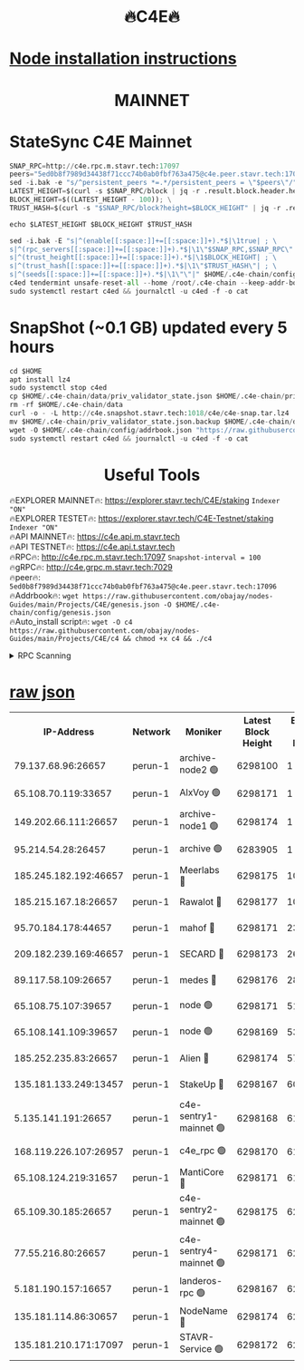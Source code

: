 <h1 align="center"> 🔥C4E🔥</h1>

[Node installation instructions](https://github.com/obajay/nodes-Guides/tree/main/Projects/C4E)
=

<h1 align="center"> MAINNET</h1>

# StateSync C4E Mainnet
```python
SNAP_RPC=http://c4e.rpc.m.stavr.tech:17097
peers="5ed0b8f7989d34438f71ccc74b0ab0fbf763a475@c4e.peer.stavr.tech:17096"
sed -i.bak -e "s/^persistent_peers *=.*/persistent_peers = \"$peers\"/" $HOME/.c4e-chain/config/config.toml
LATEST_HEIGHT=$(curl -s $SNAP_RPC/block | jq -r .result.block.header.height); \
BLOCK_HEIGHT=$((LATEST_HEIGHT - 100)); \
TRUST_HASH=$(curl -s "$SNAP_RPC/block?height=$BLOCK_HEIGHT" | jq -r .result.block_id.hash)

echo $LATEST_HEIGHT $BLOCK_HEIGHT $TRUST_HASH

sed -i.bak -E "s|^(enable[[:space:]]+=[[:space:]]+).*$|\1true| ; \
s|^(rpc_servers[[:space:]]+=[[:space:]]+).*$|\1\"$SNAP_RPC,$SNAP_RPC\"| ; \
s|^(trust_height[[:space:]]+=[[:space:]]+).*$|\1$BLOCK_HEIGHT| ; \
s|^(trust_hash[[:space:]]+=[[:space:]]+).*$|\1\"$TRUST_HASH\"| ; \
s|^(seeds[[:space:]]+=[[:space:]]+).*$|\1\"\"|" $HOME/.c4e-chain/config/config.toml
c4ed tendermint unsafe-reset-all --home /root/.c4e-chain --keep-addr-book
sudo systemctl restart c4ed && journalctl -u c4ed -f -o cat
```
# SnapShot (~0.1 GB) updated every 5 hours
```python
cd $HOME
apt install lz4
sudo systemctl stop c4ed
cp $HOME/.c4e-chain/data/priv_validator_state.json $HOME/.c4e-chain/priv_validator_state.json.backup
rm -rf $HOME/.c4e-chain/data
curl -o - -L http://c4e.snapshot.stavr.tech:1018/c4e/c4e-snap.tar.lz4 | lz4 -c -d - | tar -x -C $HOME/.c4e-chain --strip-components 2
mv $HOME/.c4e-chain/priv_validator_state.json.backup $HOME/.c4e-chain/data/priv_validator_state.json
wget -O $HOME/.c4e-chain/config/addrbook.json "https://raw.githubusercontent.com/obajay/nodes-Guides/main/Projects/C4E/addrbook.json"
sudo systemctl restart c4ed && journalctl -u c4ed -f -o cat
```
 <h1 align="center"> Useful Tools</h1>

🔥EXPLORER MAINNET🔥:  https://explorer.stavr.tech/C4E/staking            `Indexer "ON"` \
🔥EXPLORER TESTET🔥:   https://explorer.stavr.tech/C4E-Testnet/staking     `Indexer "ON"` \
🔥API MAINNET🔥:       https://c4e.api.m.stavr.tech \
🔥API TESTNET🔥:       https://c4e.api.t.stavr.tech \
🔥RPC🔥:               http://c4e.rpc.m.stavr.tech:17097                  `Snapshot-interval = 100` \
🔥gRPC🔥:              http://c4e.grpc.m.stavr.tech:7029 \
🔥peer🔥:              `5ed0b8f7989d34438f71ccc74b0ab0fbf763a475@c4e.peer.stavr.tech:17096` \
🔥Addrbook🔥:    ```wget https://raw.githubusercontent.com/obajay/nodes-Guides/main/Projects/C4E/genesis.json -O $HOME/.c4e-chain/config/genesis.json``` \
🔥Auto_install script🔥: ```wget -O c4 https://raw.githubusercontent.com/obajay/nodes-Guides/main/Projects/C4E/c4 && chmod +x c4 && ./c4```





<details>
<summary>RPC Scanning</summary>

<h2 align="center"> We scan nodes in real time every 4 hours. And we provide the final result of RPC endpoints.
We cannot influence the operation of these nodes in any way. </h2>


```python
If Voting Power is higher than 0 --> then the Node is a validator of the network and may be subject to attack and be a potential threat to the chain.
```
```python
We marked such validators with a red symbol
```

</details>

[raw json](https://rpc-check.c4e.stavr.tech/c4e/rpc-c4e-result.json)
=



<table><tr><th>IP-Address</th><th>Network</th><th>Moniker</th><th>Latest Block Height</th><th>Earliest Block Height</th><th>Catching Up</th><th>Tx Index</th><th>Voting Power</th><th>Scan Time</th></tr><tr><td>79.137.68.96:26657</td><td>perun-1</td><td>archive-node2 🟢</td><td>6298100</td><td>1</td><td>False</td><td>on</td><td>0</td><td>2023-12-15T13:00:40.985873354UTC</td></tr><tr><td>65.108.70.119:33657</td><td>perun-1</td><td>AlxVoy 🟢</td><td>6298171</td><td>1</td><td>False</td><td>on</td><td>0</td><td>2023-12-15T13:00:57.515712931UTC</td></tr><tr><td>149.202.66.111:26657</td><td>perun-1</td><td>archive-node1 🟢</td><td>6298174</td><td>1</td><td>False</td><td>on</td><td>0</td><td>2023-12-15T13:01:13.158350375UTC</td></tr><tr><td>95.214.54.28:26457</td><td>perun-1</td><td>archive 🟢</td><td>6283905</td><td>1</td><td>False</td><td>on</td><td>0</td><td>2023-12-15T13:01:19.103280919UTC</td></tr><tr><td>185.245.182.192:46657</td><td>perun-1</td><td>Meerlabs 🔴</td><td>6298175</td><td>1051501</td><td>False</td><td>on</td><td>493550</td><td>2023-12-15T13:01:18.780370176UTC</td></tr><tr><td>185.215.167.18:26657</td><td>perun-1</td><td>Rawalot 🔴</td><td>6298177</td><td>1090501</td><td>False</td><td>on</td><td>579034</td><td>2023-12-15T13:01:32.371729053UTC</td></tr><tr><td>95.70.184.178:44657</td><td>perun-1</td><td>mahof 🔴</td><td>6298171</td><td>2342001</td><td>False</td><td>off</td><td>1357006</td><td>2023-12-15T13:00:56.798106619UTC</td></tr><tr><td>209.182.239.169:46657</td><td>perun-1</td><td>SECARD 🔴</td><td>6298173</td><td>2616101</td><td>False</td><td>off</td><td>675729</td><td>2023-12-15T13:01:10.843666176UTC</td></tr><tr><td>89.117.58.109:26657</td><td>perun-1</td><td>medes 🔴</td><td>6298176</td><td>2826001</td><td>False</td><td>off</td><td>471345</td><td>2023-12-15T13:01:25.532394027UTC</td></tr><tr><td>65.108.75.107:39657</td><td>perun-1</td><td>node 🟢</td><td>6298171</td><td>5198801</td><td>False</td><td>on</td><td>0</td><td>2023-12-15T13:00:59.959692467UTC</td></tr><tr><td>65.108.141.109:39657</td><td>perun-1</td><td>node 🟢</td><td>6298169</td><td>5303301</td><td>False</td><td>on</td><td>0</td><td>2023-12-15T13:00:43.357299004UTC</td></tr><tr><td>185.252.235.83:26657</td><td>perun-1</td><td>Alien 🔴</td><td>6298174</td><td>5736001</td><td>False</td><td>on</td><td>380508</td><td>2023-12-15T13:01:13.809676233UTC</td></tr><tr><td>135.181.133.249:13457</td><td>perun-1</td><td>StakeUp 🔴</td><td>6298167</td><td>6015001</td><td>False</td><td>on</td><td>1357007</td><td>2023-12-15T13:00:35.784352548UTC</td></tr><tr><td>5.135.141.191:26657</td><td>perun-1</td><td>c4e-sentry1-mainnet 🟢</td><td>6298168</td><td>6198001</td><td>False</td><td>on</td><td>0</td><td>2023-12-15T13:00:40.212662153UTC</td></tr><tr><td>168.119.226.107:26957</td><td>perun-1</td><td>c4e_rpc 🟢</td><td>6298170</td><td>6198170</td><td>False</td><td>on</td><td>0</td><td>2023-12-15T13:00:49.787279998UTC</td></tr><tr><td>65.108.124.219:31657</td><td>perun-1</td><td>MantiCore 🔴</td><td>6298171</td><td>6198171</td><td>False</td><td>off</td><td>837637</td><td>2023-12-15T13:00:56.307670557UTC</td></tr><tr><td>65.109.30.185:26657</td><td>perun-1</td><td>c4e-sentry2-mainnet 🟢</td><td>6298175</td><td>6238301</td><td>False</td><td>on</td><td>0</td><td>2023-12-15T13:01:18.401268466UTC</td></tr><tr><td>77.55.216.80:26657</td><td>perun-1</td><td>c4e-sentry4-mainnet 🟢</td><td>6298171</td><td>6241001</td><td>False</td><td>on</td><td>0</td><td>2023-12-15T13:00:57.133645968UTC</td></tr><tr><td>5.181.190.157:16657</td><td>perun-1</td><td>landeros-rpc 🟢</td><td>6298167</td><td>6278001</td><td>False</td><td>on</td><td>0</td><td>2023-12-15T13:01:32.054737722UTC</td></tr><tr><td>135.181.114.86:30657</td><td>perun-1</td><td>NodeName 🔴</td><td>6298174</td><td>6284301</td><td>False</td><td>off</td><td>333717</td><td>2023-12-15T13:01:13.478190528UTC</td></tr><tr><td>135.181.210.171:17097</td><td>perun-1</td><td>STAVR-Service 🟢</td><td>6298172</td><td>6296001</td><td>False</td><td>on</td><td>0</td><td>2023-12-15T13:01:02.327156276UTC</td></tr></table>
